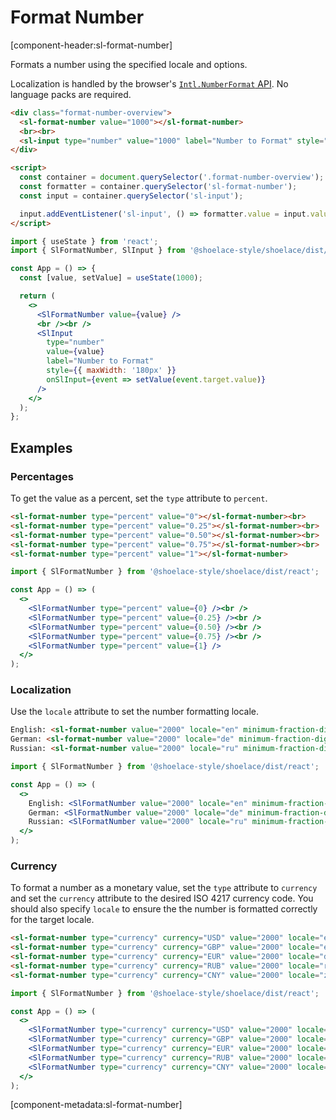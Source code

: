 # Format Number

[component-header:sl-format-number]

Formats a number using the specified locale and options.

Localization is handled by the browser's [`Intl.NumberFormat` API](https://developer.mozilla.org/en-US/docs/Web/JavaScript/Reference/Global_Objects/Intl/NumberFormat/NumberFormat). No language packs are required.

```html preview
<div class="format-number-overview">
  <sl-format-number value="1000"></sl-format-number> 
  <br><br>
  <sl-input type="number" value="1000" label="Number to Format" style="max-width: 180px;"></sl-input>  
</div>

<script>
  const container = document.querySelector('.format-number-overview');
  const formatter = container.querySelector('sl-format-number');
  const input = container.querySelector('sl-input');

  input.addEventListener('sl-input', () => formatter.value = input.value || 0);
</script>
```

```jsx react
import { useState } from 'react';
import { SlFormatNumber, SlInput } from '@shoelace-style/shoelace/dist/react';

const App = () => {
  const [value, setValue] = useState(1000);

  return (
    <>
      <SlFormatNumber value={value} />
      <br /><br />
      <SlInput 
        type="number" 
        value={value} 
        label="Number to Format" 
        style={{ maxWidth: '180px' }}
        onSlInput={event => setValue(event.target.value)}
      />
    </>
  );
};
```

## Examples

### Percentages

To get the value as a percent, set the `type` attribute to `percent`.

```html preview
<sl-format-number type="percent" value="0"></sl-format-number><br>
<sl-format-number type="percent" value="0.25"></sl-format-number><br>
<sl-format-number type="percent" value="0.50"></sl-format-number><br>
<sl-format-number type="percent" value="0.75"></sl-format-number><br>
<sl-format-number type="percent" value="1"></sl-format-number>
```

```jsx react
import { SlFormatNumber } from '@shoelace-style/shoelace/dist/react';

const App = () => (
  <>
    <SlFormatNumber type="percent" value={0} /><br />
    <SlFormatNumber type="percent" value={0.25} /><br />
    <SlFormatNumber type="percent" value={0.50} /><br />
    <SlFormatNumber type="percent" value={0.75} /><br />
    <SlFormatNumber type="percent" value={1} />  
  </>
);
```

### Localization

Use the `locale` attribute to set the number formatting locale.

```html preview
English: <sl-format-number value="2000" locale="en" minimum-fraction-digits="2"></sl-format-number><br>
German: <sl-format-number value="2000" locale="de" minimum-fraction-digits="2"></sl-format-number><br>
Russian: <sl-format-number value="2000" locale="ru" minimum-fraction-digits="2"></sl-format-number>
```

```jsx react
import { SlFormatNumber } from '@shoelace-style/shoelace/dist/react';

const App = () => (
  <>
    English: <SlFormatNumber value="2000" locale="en" minimum-fraction-digits="2" /><br />
    German: <SlFormatNumber value="2000" locale="de" minimum-fraction-digits="2" /><br />
    Russian: <SlFormatNumber value="2000" locale="ru" minimum-fraction-digits="2" />
  </>
);
```

### Currency

To format a number as a monetary value, set the `type` attribute to `currency` and set the `currency` attribute to the desired ISO 4217 currency code. You should also specify `locale` to ensure the the number is formatted correctly for the target locale.

```html preview
<sl-format-number type="currency" currency="USD" value="2000" locale="en-US"></sl-format-number><br>
<sl-format-number type="currency" currency="GBP" value="2000" locale="en-GB"></sl-format-number><br>
<sl-format-number type="currency" currency="EUR" value="2000" locale="de"></sl-format-number><br>
<sl-format-number type="currency" currency="RUB" value="2000" locale="ru"></sl-format-number><br>
<sl-format-number type="currency" currency="CNY" value="2000" locale="zh-cn"></sl-format-number>
```

```jsx react
import { SlFormatNumber } from '@shoelace-style/shoelace/dist/react';

const App = () => (
  <>
    <SlFormatNumber type="currency" currency="USD" value="2000" locale="en-US" /><br />
    <SlFormatNumber type="currency" currency="GBP" value="2000" locale="en-GB" /><br />
    <SlFormatNumber type="currency" currency="EUR" value="2000" locale="de" /><br />
    <SlFormatNumber type="currency" currency="RUB" value="2000" locale="ru" /><br />
    <SlFormatNumber type="currency" currency="CNY" value="2000" locale="zh-cn" />
  </>
);
```

[component-metadata:sl-format-number]

